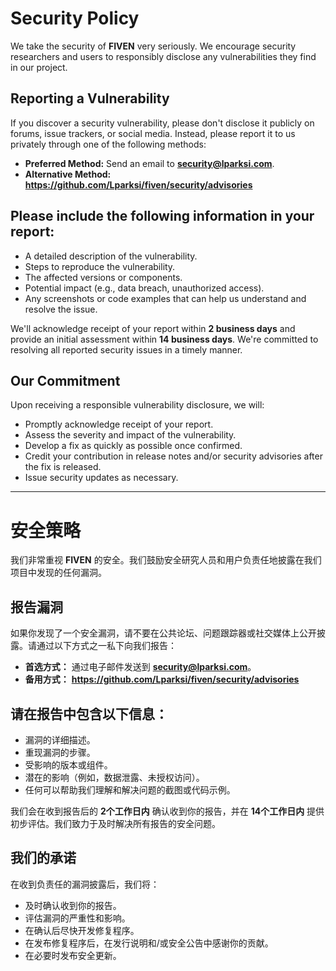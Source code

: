 # Security Policy

We take the security of **FIVEN** very seriously. We encourage security researchers and users to responsibly disclose any vulnerabilities they find in our project.

## Reporting a Vulnerability

If you discover a security vulnerability, please don't disclose it publicly on forums, issue trackers, or social media. Instead, please report it to us privately through one of the following methods:

* **Preferred Method:** Send an email to **security@lparksi.com**.
* **Alternative Method:** **https://github.com/Lparksi/fiven/security/advisories**


## Please include the following information in your report:

* A detailed description of the vulnerability.
* Steps to reproduce the vulnerability.
* The affected versions or components.
* Potential impact (e.g., data breach, unauthorized access).
* Any screenshots or code examples that can help us understand and resolve the issue.

We'll acknowledge receipt of your report within **2 business days** and provide an initial assessment within **14 business days**. We're committed to resolving all reported security issues in a timely manner.


## Our Commitment

Upon receiving a responsible vulnerability disclosure, we will:

* Promptly acknowledge receipt of your report.
* Assess the severity and impact of the vulnerability.
* Develop a fix as quickly as possible once confirmed.
* Credit your contribution in release notes and/or security advisories after the fix is released.
* Issue security updates as necessary.

---

# 安全策略

我们非常重视 **FIVEN** 的安全。我们鼓励安全研究人员和用户负责任地披露在我们项目中发现的任何漏洞。


## 报告漏洞

如果你发现了一个安全漏洞，请不要在公共论坛、问题跟踪器或社交媒体上公开披露。请通过以下方式之一私下向我们报告：

* **首选方式：** 通过电子邮件发送到 **security@lparksi.com**。
* **备用方式：** **https://github.com/Lparksi/fiven/security/advisories**


## 请在报告中包含以下信息：

* 漏洞的详细描述。
* 重现漏洞的步骤。
* 受影响的版本或组件。
* 潜在的影响（例如，数据泄露、未授权访问）。
* 任何可以帮助我们理解和解决问题的截图或代码示例。

我们会在收到报告后的 **2个工作日内** 确认收到你的报告，并在 **14个工作日内** 提供初步评估。我们致力于及时解决所有报告的安全问题。


## 我们的承诺

在收到负责任的漏洞披露后，我们将：

* 及时确认收到你的报告。
* 评估漏洞的严重性和影响。
* 在确认后尽快开发修复程序。
* 在发布修复程序后，在发行说明和/或安全公告中感谢你的贡献。
* 在必要时发布安全更新。
